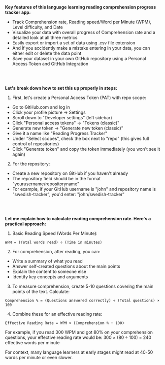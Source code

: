 <b>Key features of this language learning reading comprehension progress tracker app:</b>
- Track Comprehension rate, Reading speed/Word per Minute (WPM), Level difficulty, and Date
- Visualize your data with overall progress of Comprehension rate and a detailed look at all three metrics
- Easily export or import a set of data using .csv file extension
- And if you accidently make a mistake entering in your data, you can either edit or delete the data point
- Save your dataset in your own GitHub repository using a Personal Access Token and GitHub Integration

<br></br>

<b>Let's break down how to set this up properly in steps:</b>
1. First, let's create a Personal Access Token (PAT) with repo scope:

- Go to GitHub.com and log in
- Click your profile picture → Settings
- Scroll down to "Developer settings" (left sidebar)
- Click "Personal access tokens" → "Tokens (classic)"
- Generate new token → "Generate new token (classic)"
- Give it a name like "Reading Progress Tracker"
- Under "Select scopes", check the box next to "repo" (this gives full control of repositories)
- Click "Generate token" and copy the token immediately (you won't see it again)

2. For the repository:

- Create a new repository on GitHub if you haven't already
- The repository field should be in the format "yourusername/repositoryname"
- For example, if your GitHub username is "john" and repository name is "swedish-tracker", you'd enter: "john/swedish-tracker"

<br></br>

<b>Let me explain how to calculate reading comprehension rate. Here's a practical approach:</b>

1. Basic Reading Speed (Words Per Minute):
```
WPM = (Total words read) ÷ (Time in minutes)
```

2. For comprehension, after reading, you can:
- Write a summary of what you read
- Answer self-created questions about the main points
- Explain the content to someone else
- Identify key concepts and arguments

3. To measure comprehension, create 5-10 questions covering the main points of the text. Calculate:
```
Comprehension % = (Questions answered correctly) ÷ (Total questions) × 100
```

4. Combine these for an effective reading rate:
```
Effective Reading Rate = WPM × (Comprehension % ÷ 100)
```

For example, if you read 300 WPM and got 80% on your comprehension questions, your effective reading rate would be:
300 × (80 ÷ 100) = 240 effective words per minute

For context, many language learners at early stages might read at 40-50 words per minute or even slower.

